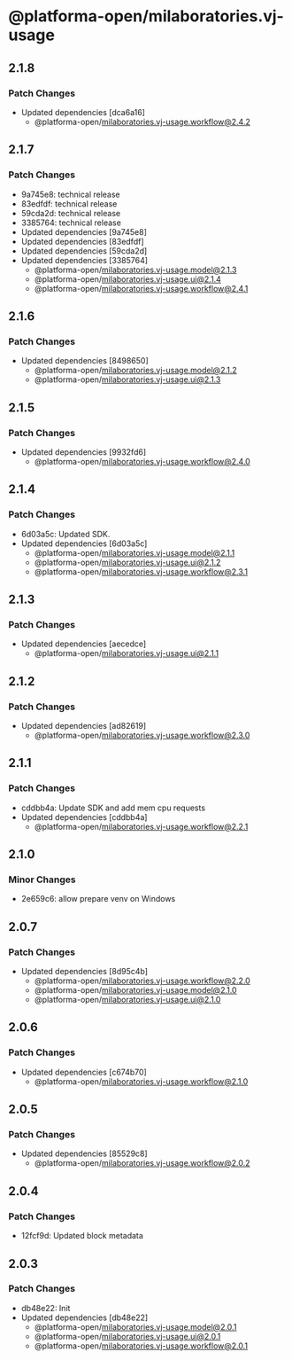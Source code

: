 # @platforma-open/milaboratories.vj-usage

## 2.1.8

### Patch Changes

- Updated dependencies [dca6a16]
  - @platforma-open/milaboratories.vj-usage.workflow@2.4.2

## 2.1.7

### Patch Changes

- 9a745e8: technical release
- 83edfdf: technical release
- 59cda2d: technical release
- 3385764: technical release
- Updated dependencies [9a745e8]
- Updated dependencies [83edfdf]
- Updated dependencies [59cda2d]
- Updated dependencies [3385764]
  - @platforma-open/milaboratories.vj-usage.model@2.1.3
  - @platforma-open/milaboratories.vj-usage.ui@2.1.4
  - @platforma-open/milaboratories.vj-usage.workflow@2.4.1

## 2.1.6

### Patch Changes

- Updated dependencies [8498650]
  - @platforma-open/milaboratories.vj-usage.model@2.1.2
  - @platforma-open/milaboratories.vj-usage.ui@2.1.3

## 2.1.5

### Patch Changes

- Updated dependencies [9932fd6]
  - @platforma-open/milaboratories.vj-usage.workflow@2.4.0

## 2.1.4

### Patch Changes

- 6d03a5c: Updated SDK.
- Updated dependencies [6d03a5c]
  - @platforma-open/milaboratories.vj-usage.model@2.1.1
  - @platforma-open/milaboratories.vj-usage.ui@2.1.2
  - @platforma-open/milaboratories.vj-usage.workflow@2.3.1

## 2.1.3

### Patch Changes

- Updated dependencies [aecedce]
  - @platforma-open/milaboratories.vj-usage.ui@2.1.1

## 2.1.2

### Patch Changes

- Updated dependencies [ad82619]
  - @platforma-open/milaboratories.vj-usage.workflow@2.3.0

## 2.1.1

### Patch Changes

- cddbb4a: Update SDK and add mem cpu requests
- Updated dependencies [cddbb4a]
  - @platforma-open/milaboratories.vj-usage.workflow@2.2.1

## 2.1.0

### Minor Changes

- 2e659c6: allow prepare venv on Windows

## 2.0.7

### Patch Changes

- Updated dependencies [8d95c4b]
  - @platforma-open/milaboratories.vj-usage.workflow@2.2.0
  - @platforma-open/milaboratories.vj-usage.model@2.1.0
  - @platforma-open/milaboratories.vj-usage.ui@2.1.0

## 2.0.6

### Patch Changes

- Updated dependencies [c674b70]
  - @platforma-open/milaboratories.vj-usage.workflow@2.1.0

## 2.0.5

### Patch Changes

- Updated dependencies [85529c8]
  - @platforma-open/milaboratories.vj-usage.workflow@2.0.2

## 2.0.4

### Patch Changes

- 12fcf9d: Updated block metadata

## 2.0.3

### Patch Changes

- db48e22: Init
- Updated dependencies [db48e22]
  - @platforma-open/milaboratories.vj-usage.model@2.0.1
  - @platforma-open/milaboratories.vj-usage.ui@2.0.1
  - @platforma-open/milaboratories.vj-usage.workflow@2.0.1
